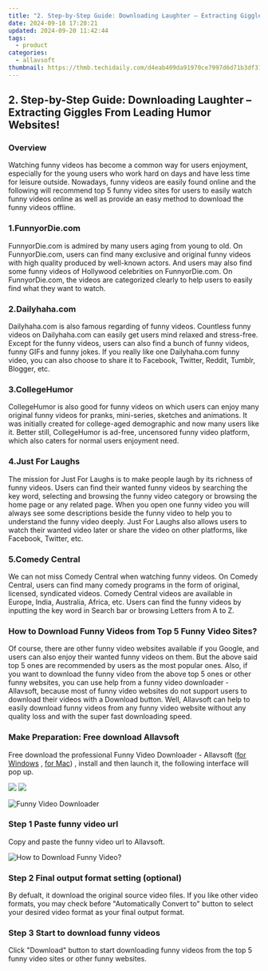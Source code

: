 ```yaml
---
title: "2. Step-by-Step Guide: Downloading Laughter – Extracting Giggles From Leading Humor Websites!"
date: 2024-09-18 17:20:21
updated: 2024-09-20 11:42:44
tags:
  - product
categories:
  - allavsoft
thumbnail: https://thmb.techidaily.com/d4eab409da91970ce7997d6d71b3df31e4667cec8c525b5adaf36446317042da.jpg
---
```


## 2. Step-by-Step Guide: Downloading Laughter – Extracting Giggles From Leading Humor Websites!

### Overview

Watching funny videos has become a common way for users enjoyment, especially for the young users who work hard on days and have less time for leisure outside. Nowadays, funny videos are easily found online and the following will recommend top 5 funny video sites for users to easily watch funny videos online as well as provide an easy method to download the funny videos offline.

### 1.FunnyorDie.com

FunnyorDie.com is admired by many users aging from young to old. On FunnyorDie.com, users can find many exclusive and original funny videos with high quality produced by well-known actors. And users may also find some funny videos of Hollywood celebrities on FunnyorDie.com. On FunnyorDie.com, the videos are categorized clearly to help users to easily find what they want to watch.

### 2.Dailyhaha.com

Dailyhaha.com is also famous regarding of funny videos. Countless funny videos on Dailyhaha.com can easily get users mind relaxed and stress-free. Except for the funny videos, users can also find a bunch of funny videos, funny GIFs and funny jokes. If you really like one Dailyhaha.com funny video, you can also choose to share it to Facebook, Twitter, Reddit, Tumblr, Blogger, etc.

### 3.CollegeHumor

CollegeHumor is also good for funny videos on which users can enjoy many original funny videos for pranks, mini-series, sketches and animations. It was initially created for college-aged demographic and now many users like it. Better still, CollegeHumor is ad-free, uncensored funny video platform, which also caters for normal users enjoyment need.

### 4.Just For Laughs

The mission for Just For Laughs is to make people laugh by its richness of funny videos. Users can find their wanted funny videos by searching the key word, selecting and browsing the funny video category or browsing the home page or any related page. When you open one funny video you will always see some descriptions beside the funny video to help you to understand the funny video deeply. Just For Laughs also allows users to watch their wanted video later or share the video on other platforms, like Facebook, Twitter, etc.

### 5.Comedy Central

We can not miss Comedy Central when watching funny videos. On Comedy Central, users can find many comedy programs in the form of original, licensed, syndicated videos. Comedy Central videos are available in Europe, India, Australia, Africa, etc. Users can find the funny videos by inputting the key word in Search bar or browsing Letters from A to Z.

### How to Download Funny Videos from Top 5 Funny Video Sites?

Of course, there are other funny video websites available if you Google, and users can also enjoy their wanted funny videos on them. But the above said top 5 ones are recommended by users as the most popular ones. Also, if you want to download the funny video from the above top 5 ones or other funny websites, you can use help from a funny video downloader - Allavsoft, because most of funny video websites do not support users to download their videos with a Download button. Well, Allavsoft can help to easily download funny videos from any funny video website without any quality loss and with the super fast downloading speed.

### Make Preparation: Free download Allavsoft

Free download the professional Funny Video Downloader - Allavsoft ([for Windows](https://tools.techidaily.com/allavsoft/products/) , [for Mac](https://tools.techidaily.com/allavsoft/products/)) , install and then launch it, the following interface will pop up.

[![](https://www.allavsoft.com/how-to/../images/how-to/free-download-win.jpg)](https://tools.techidaily.com/allavsoft/products/) [![](https://www.allavsoft.com/how-to/../images/how-to/free-download-mac.jpg)](https://tools.techidaily.com/allavsoft/products/)

![Funny Video Downloader](https://www.allavsoft.com/how-to/../images/allavsoft/screen-shot-600.jpg)

### Step 1 Paste funny video url

Copy and paste the funny video url to Allavsoft.

![How to Download Funny Video?](https://www.allavsoft.com/how-to/../images/how-to/download-rtmp-video/download-rtmp-video.jpg)

### Step 2 Final output format setting (optional)

By defualt, it download the original source video files. If you like other video formats, you may check before "Automatically Convert to" button to select your desired video format as your final output format.

### Step 3 Start to download funny videos

Click "Download" button to start downloading funny videos from the top 5 funny video sites or other funny websites.

<ins class="adsbygoogle"
     style="display:block"
     data-ad-format="autorelaxed"
     data-ad-client="ca-pub-7571918770474297"
     data-ad-slot="1223367746"></ins>



<ins class="adsbygoogle"
     style="display:block"
     data-ad-client="ca-pub-7571918770474297"
     data-ad-slot="8358498916"
     data-ad-format="auto"
     data-full-width-responsive="true"></ins>

